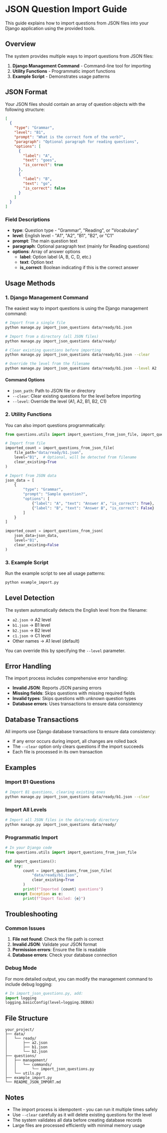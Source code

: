 # JSON Question Import Guide

This guide explains how to import questions from JSON files into your Django application using the provided tools.

## Overview

The system provides multiple ways to import questions from JSON files:

1. **Django Management Command** - Command-line tool for importing
2. **Utility Functions** - Programmatic import functions
3. **Example Script** - Demonstrates usage patterns

## JSON Format

Your JSON files should contain an array of question objects with the following structure:

```json
[
  {
    "type": "Grammar",
    "level": "B1",
    "prompt": "What is the correct form of the verb?",
    "paragraph": "Optional paragraph for reading questions",
    "options": [
      {
        "label": "A",
        "text": "goes",
        "is_correct": true
      },
      {
        "label": "B",
        "text": "go",
        "is_correct": false
      }
    ]
  }
]
```

### Field Descriptions

- **type**: Question type - "Grammar", "Reading", or "Vocabulary"
- **level**: English level - "A1", "A2", "B1", "B2", or "C1"
- **prompt**: The main question text
- **paragraph**: Optional paragraph text (mainly for Reading questions)
- **options**: Array of answer options
  - **label**: Option label (A, B, C, D, etc.)
  - **text**: Option text
  - **is_correct**: Boolean indicating if this is the correct answer

## Usage Methods

### 1. Django Management Command

The easiest way to import questions is using the Django management command:

```bash
# Import from a single file
python manage.py import_json_questions data/ready/b1.json

# Import from a directory (all JSON files)
python manage.py import_json_questions data/ready/

# Clear existing questions before importing
python manage.py import_json_questions data/ready/b1.json --clear

# Override the level from the filename
python manage.py import_json_questions data/ready/b1.json --level A2
```

#### Command Options

- `json_path`: Path to JSON file or directory
- `--clear`: Clear existing questions for the level before importing
- `--level`: Override the level (A1, A2, B1, B2, C1)

### 2. Utility Functions

You can also import questions programmatically:

```python
from questions.utils import import_questions_from_json_file, import_questions_from_json

# Import from file
imported_count = import_questions_from_json_file(
    file_path="data/ready/b1.json",
    level="B1",  # Optional, will be detected from filename
    clear_existing=True
)

# Import from JSON data
json_data = [
    {
        "type": "Grammar",
        "prompt": "Sample question?",
        "options": [
            {"label": "A", "text": "Answer A", "is_correct": True},
            {"label": "B", "text": "Answer B", "is_correct": False}
        ]
    }
]

imported_count = import_questions_from_json(
    json_data=json_data,
    level="B1",
    clear_existing=False
)
```

### 3. Example Script

Run the example script to see all usage patterns:

```bash
python example_import.py
```

## Level Detection

The system automatically detects the English level from the filename:

- `a2.json` → A2 level
- `b1.json` → B1 level
- `b2.json` → B2 level
- `c1.json` → C1 level
- Other names → A1 level (default)

You can override this by specifying the `--level` parameter.

## Error Handling

The import process includes comprehensive error handling:

- **Invalid JSON**: Reports JSON parsing errors
- **Missing fields**: Skips questions with missing required fields
- **Invalid types**: Skips questions with unknown question types
- **Database errors**: Uses transactions to ensure data consistency

## Database Transactions

All imports use Django database transactions to ensure data consistency:

- If any error occurs during import, all changes are rolled back
- The `--clear` option only clears questions if the import succeeds
- Each file is processed in its own transaction

## Examples

### Import B1 Questions

```bash
# Import B1 questions, clearing existing ones
python manage.py import_json_questions data/ready/b1.json --clear
```

### Import All Levels

```bash
# Import all JSON files in the data/ready directory
python manage.py import_json_questions data/ready/
```

### Programmatic Import

```python
# In your Django code
from questions.utils import import_questions_from_json_file

def import_questions():
    try:
        count = import_questions_from_json_file(
            "data/ready/b1.json",
            clear_existing=True
        )
        print(f"Imported {count} questions")
    except Exception as e:
        print(f"Import failed: {e}")
```

## Troubleshooting

### Common Issues

1. **File not found**: Check the file path is correct
2. **Invalid JSON**: Validate your JSON format
3. **Permission errors**: Ensure the file is readable
4. **Database errors**: Check your database connection

### Debug Mode

For more detailed output, you can modify the management command to include debug logging:

```python
# In import_json_questions.py, add:
import logging
logging.basicConfig(level=logging.DEBUG)
```

## File Structure

```
your_project/
├── data/
│   └── ready/
│       ├── a2.json
│       ├── b1.json
│       └── b2.json
├── questions/
│   ├── management/
│   │   └── commands/
│   │       └── import_json_questions.py
│   └── utils.py
├── example_import.py
└── README_JSON_IMPORT.md
```

## Notes

- The import process is idempotent - you can run it multiple times safely
- Use `--clear` carefully as it will delete existing questions for the level
- The system validates all data before creating database records
- Large files are processed efficiently with minimal memory usage
